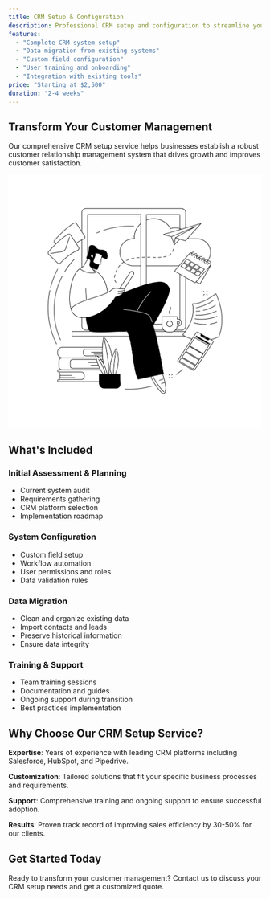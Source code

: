 ```yaml
---
title: CRM Setup & Configuration
description: Professional CRM setup and configuration to streamline your customer relationships and boost sales efficiency.
features:
  - "Complete CRM system setup"
  - "Data migration from existing systems"
  - "Custom field configuration"
  - "User training and onboarding"
  - "Integration with existing tools"
price: "Starting at $2,500"
duration: "2-4 weeks"
---
```


## Transform Your Customer Management

Our comprehensive CRM setup service helps businesses establish a robust customer relationship management system that drives growth and improves customer satisfaction.

![CRM Setup](../../images/bwink_ppl_01_single_01.jpg "Professional CRM Setup Service")

## What's Included

### Initial Assessment & Planning
- Current system audit
- Requirements gathering
- CRM platform selection
- Implementation roadmap

### System Configuration
- Custom field setup
- Workflow automation
- User permissions and roles
- Data validation rules

### Data Migration
- Clean and organize existing data
- Import contacts and leads
- Preserve historical information
- Ensure data integrity

### Training & Support
- Team training sessions
- Documentation and guides
- Ongoing support during transition
- Best practices implementation

## Why Choose Our CRM Setup Service?

**Expertise**: Years of experience with leading CRM platforms including Salesforce, HubSpot, and Pipedrive.

**Customization**: Tailored solutions that fit your specific business processes and requirements.

**Support**: Comprehensive training and ongoing support to ensure successful adoption.

**Results**: Proven track record of improving sales efficiency by 30-50% for our clients.

## Get Started Today

Ready to transform your customer management? Contact us to discuss your CRM setup needs and get a customized quote.
